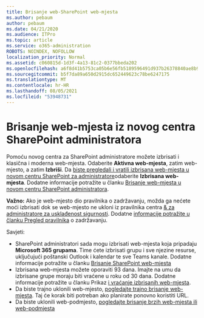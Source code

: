```yaml
---
title: Brisanje web-SharePoint web-mjesta
ms.author: pebaum
author: pebaum
ms.date: 04/21/2020
ms.audience: ITPro
ms.topic: article
ms.service: o365-administration
ROBOTS: NOINDEX, NOFOLLOW
localization_priority: Normal
ms.assetid: c060815d-1d3f-4a13-81c2-0377bbeda202
ms.openlocfilehash: a6f8d41b5753ca05b6e56fb5189596491d937b26378840ae8b9cbc8d74afb042
ms.sourcegitcommit: b5f7da89a650d2915dc652449623c78be6247175
ms.translationtype: MT
ms.contentlocale: hr-HR
ms.lasthandoff: 08/05/2021
ms.locfileid: "53948731"
---
```

# <a name="delete-a-site-from-the-new-sharepoint-admin-center"></a>Brisanje web-mjesta iz novog centra SharePoint administratora

Pomoću novog centra za SharePoint administratore možete izbrisati i klasična i moderna web-mjesta. Odaberite **Aktivna web-mjesta**, zatim web-mjesto, a zatim **Izbriši**. Da [biste pregledali i vratili izbrisana web-mjesta u novom centru SharePoint za administratore](https://docs.microsoft.com/sharepoint/view-and-restore-deleted-sites-in-new-admin-center)odaberite **Izbrisana web-mjesta**. Dodatne informacije potražite u članku [Brisanje web-mjesta u novom centru SharePoint administratora](https://docs.microsoft.com/sharepoint/delete-site-collection#delete-a-site-in-the-new-sharepoint-admin-center).

**Važno:** Ako je web-mjesto dio pravilnika o zadržavanju, možda ga nećete moći izbrisati dok se web-mjesto ne ukloni iz pravilnika centra [ &amp; za administratore za usklađenost sigurnosti](https://protection.office.com/?rfr=AdminCenter#/homepage). Dodatne [informacije potražite u članku Pregled pravilnika](https://docs.microsoft.com/microsoft-365/compliance/retention-policies) o zadržavanju. 

Savjeti:
- SharePoint administratori sada mogu izbrisati web-mjesta koja pripadaju **Microsoft 365 grupama**. Time ćete izbrisati grupu i sve njezine resurse, uključujući poštanski Outlook i kalendar te sve Teams kanale. Dodatne informacije potražite u članku [Brisanje SharePoint web-mjesta](https://docs.microsoft.com/sharepoint/manage-sites-in-new-admin-center#delete-a-site)
- Izbrisana web-mjesta možete oporaviti 93 dana. Imajte na umu da izbrisane grupe moraju biti vraćene u roku od 30 dana. Dodatne informacije potražite u članku Prikaz [i vraćanje izbrisanih web-mjesta](https://docs.microsoft.com/sharepoint/view-and-restore-deleted-sites-in-new-admin-center).
- Da biste trajno uklonili web-mjesto, [pogledajte trajno brisanje web-mjesta](https://docs.microsoft.com/sharepoint/delete-site-collection#permanently-delete-a-site). Taj će korak biti potreban ako planirate ponovno koristiti URL. 
- Da biste uklonili web-podmjesto, [pogledajte brisanje brzih web-mjesta ili web-podmjesta](https://support.office.com/article/Delete-a-SharePoint-site-or-subsite-bc37b743-0cef-475e-9a8c-8fc4d40179fb#__bkmkshortcut)
